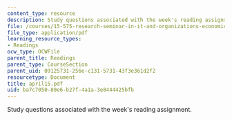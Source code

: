 ```yaml
---
content_type: resource
description: Study questions associated with the week's reading assignment.
file: /courses/15-575-research-seminar-in-it-and-organizations-economic-perspectives-spring-2004/ba7c705080e6b27f4a1a3e8444425bfb_april15.pdf
file_type: application/pdf
learning_resource_types:
- Readings
ocw_type: OCWFile
parent_title: Readings
parent_type: CourseSection
parent_uid: 09125731-256e-c131-5731-43f3e361d2f2
resourcetype: Document
title: april15.pdf
uid: ba7c7050-80e6-b27f-4a1a-3e8444425bfb
---
```

Study questions associated with the week's reading assignment.

